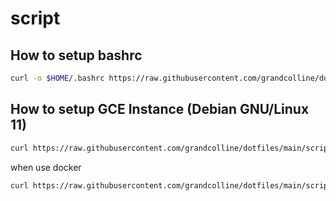 # script

## How to setup bashrc

```bash
curl -o $HOME/.bashrc https://raw.githubusercontent.com/grandcolline/dotfiles/main/bashrc && source $HOME/.bashrc
```

## How to setup GCE Instance (Debian GNU/Linux 11)

```bash
curl https://raw.githubusercontent.com/grandcolline/dotfiles/main/scripts/setup/debian.sh | bash
```

when use docker

```bash
curl https://raw.githubusercontent.com/grandcolline/dotfiles/main/scripts/debian/docker.sh | bash
```
